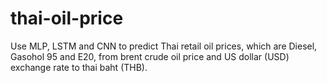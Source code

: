 # thai-oil-price
Use MLP, LSTM and CNN to predict Thai retail oil prices, which are Diesel, Gasohol 95 and E20, from brent crude oil price and US dollar (USD) exchange rate to thai baht (THB).
